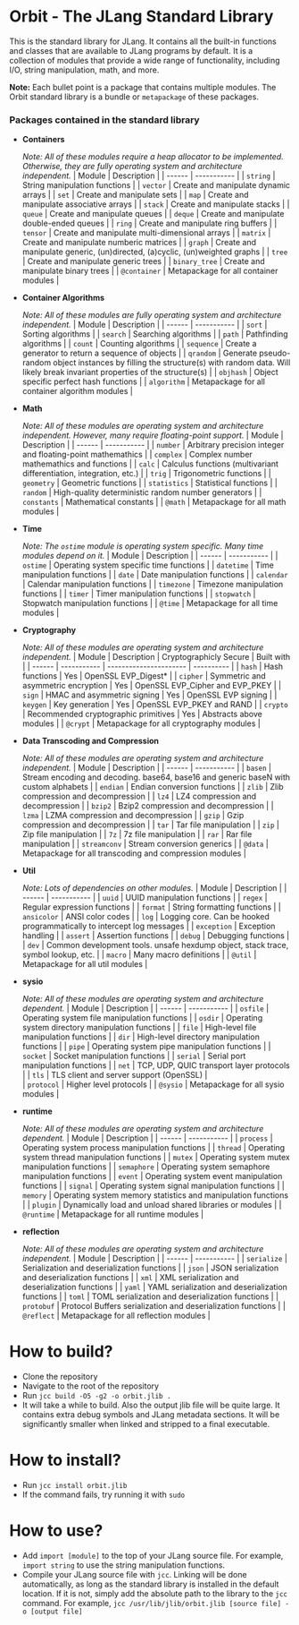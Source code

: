# Orbit - The JLang Standard Library

This is the standard library for JLang. It contains all the built-in functions and classes that are available to JLang programs by default. It is a collection of modules that provide a wide range of functionality, including I/O, string manipulation, math, and more.

**Note:** Each bullet point is a package that contains multiple modules. The Orbit standard library is a bundle or `metapackage` of these packages.

### Packages contained in the standard library
- **Containers**

    *Note: All of these modules require a heap allocator to be implemented. Otherwise, they are fully operating system and architecture independent.*
    | Module | Description |
    | ------ | ----------- |
    | `string` | String manipulation functions |
    | `vector` | Create and manipulate dynamic arrays |
    | `set` | Create and manipulate sets |
    | `map` | Create and manipulate associative arrays |
    | `stack` | Create and manipulate stacks |
    | `queue` | Create and manipulate queues |
    | `deque` | Create and manipulate double-ended queues |
    | `ring` | Create and manipulate ring buffers |
    | `tensor` | Create and manipulate multi-dimensional arrays |
    | `matrix` | Create and manipulate numberic matrices |
    | `graph` | Create and manipulate generic, (un)directed, (a)cyclic, (un)weighted graphs |
    | `tree` | Create and manipulate generic trees |
    | `binary_tree` | Create and manipulate binary trees |
    | `@container` | Metapackage for all container modules |

- **Container Algorithms**

    *Note: All of these modules are fully operating system and architecture independent.*
    | Module | Description |
    | ------ | ----------- |
    | `sort` | Sorting algorithms |
    | `search` | Searching algorithms |
    | `path` | Pathfinding algorithms |
    | `count` | Counting algorithms |
    | `sequence` | Create a generator to return a sequence of objects |
    | `qrandom` | Generate pseudo-random object instances by filling the structure(s) with random data. Will likely break invariant properties of the structure(s) |
    | `objhash` | Object specific perfect hash functions |
    | `algorithm` | Metapackage for all container algorithm modules |

- **Math**

    *Note: All of these modules are operating system and architecture independent. However, many require floating-point support.*
    | Module | Description |
    | ------ | ----------- |
    | `number` | Arbitrary precision integer and floating-point mathemathics |
    | `complex` | Complex number mathemathics and functions |
    | `calc` | Calculus functions (multivariant differentiation, integration, etc.) |
    | `trig` | Trigonometric functions |
    | `geometry` | Geometric functions |
    | `statistics` | Statistical functions |
    | `random` | High-quality deterministic random number generators |
    | `constants` | Mathematical constants |
    | `@math` | Metapackage for all math modules |

- **Time**

    *Note: The `ostime` module is operating system specific. Many time modules depend on it.*
    | Module | Description |
    | ------ | ----------- |
    | `ostime` | Operating system specific time functions |
    | `datetime` | Time manipulation functions |
    | `date` | Date manipulation functions |
    | `calendar` | Calendar manipulation functions |
    | `timezone` | Timezone manipulation functions |
    | `timer` | Timer manipulation functions |
    | `stopwatch` | Stopwatch manipulation functions |
    | `@time` | Metapackage for all time modules |

- **Cryptography**

    *Note: All of these modules are operating system and architecture independent.*
    | Module | Description | Cryptographicly Secure | Built with |
    | ------ | ----------- | ---------------------- | ---------- |
    | `hash` | Hash functions | Yes | OpenSSL EVP_Digest* |
    | `cipher` | Symmetric and asymmetric encryption | Yes | OpenSSL EVP_Cipher and EVP_PKEY |
    | `sign` | HMAC and asymmetric signing | Yes | OpenSSL EVP signing |
    | `keygen` | Key generation | Yes | OpenSSL EVP_PKEY and RAND |
    | `crypto` | Recommended cryptographic primitives | Yes | Abstracts above modules |
    | `@crypt` | Metapackage for all cryptography modules |

- **Data Transcoding and Compression**

    *Note: All of these modules are operating system and architecture independent.*
    | Module | Description |
    | ------ | ----------- |
    | `basen` | Stream encoding and decoding. base64, base16 and generic baseN with custom alphabets |
    | `endian` | Endian conversion functions |
    | `zlib` | Zlib compression and decompression |
    | `lz4` | LZ4 compression and decompression |
    | `bzip2` | Bzip2 compression and decompression |
    | `lzma` | LZMA compression and decompression |
    | `gzip` | Gzip compression and decompression |
    | `tar` | Tar file manipulation |
    | `zip` | Zip file manipulation |
    | `7z` | 7z file manipulation |
    | `rar` | Rar file manipulation |
    | `streamconv` | Stream conversion generics |
    | `@data` | Metapackage for all transcoding and compression modules |

- **Util**

    *Note: Lots of dependencies on other modules.*
    | Module | Description |
    | ------ | ----------- |
    | `uuid` | UUID manipulation functions |
    | `regex` | Regular expression functions |
    | `format` | String formatting functions |
    | `ansicolor` | ANSI color codes |
    | `log` | Logging core. Can be hooked programmatically to intercept log messages |
    | `exception` | Exception handling |
    | `assert` | Assertion functions |
    | `debug` | Debugging functions |
    | `dev` | Common development tools. unsafe hexdump object, stack trace, symbol lookup, etc. |
    | `macro` | Many macro definitions |
    | `@util` | Metapackage for all util modules |

- **sysio**

    *Note: All of these modules are operating system and architecture dependent.*
    | Module | Description |
    | ------ | ----------- |
    | `osfile` | Operating system file manipulation functions |
    | `osdir` | Operating system directory manipulation functions |
    | `file` | High-level file manipulation functions |
    | `dir` | High-level directory manipulation functions |
    | `pipe` | Operating system pipe manipulation functions |
    | `socket` | Socket manipulation functions |
    | `serial` | Serial port manipulation functions |
    | `net` | TCP, UDP, QUIC transport layer protocols |
    | `tls` | TLS client and server support (OpenSSL) |   
    | `protocol` | Higher level protocols |
    | `@sysio` | Metapackage for all sysio modules |

- **runtime**

    *Note: All of these modules are operating system and architecture dependent.*
    | Module | Description |
    | ------ | ----------- |
    | `process` | Operating system process manipulation functions |
    | `thread` | Operating system thread manipulation functions |
    | `mutex` | Operating system mutex manipulation functions |
    | `semaphore` | Operating system semaphore manipulation functions |
    | `event` | Operating system event manipulation functions |
    | `signal` | Operating system signal manipulation functions |
    | `memory` | Operating system memory statistics and manipulation functions |
    | `plugin` | Dynamically load and unload shared libraries or modules |
    | `@runtime` | Metapackage for all runtime modules |

- **reflection**

    *Note: All of these modules are operating system and architecture independent.*
    | Module | Description |
    | ------ | ----------- |
    | `serialize` | Serialization and deserialization functions |
    | `json` | JSON serialization and deserialization functions |
    | `xml` | XML serialization and deserialization functions |
    | `yaml` | YAML serialization and deserialization functions |
    | `toml` | TOML serialization and deserialization functions |
    | `protobuf` | Protocol Buffers serialization and deserialization functions |
    | `@reflect` | Metapackage for all reflection modules |


# How to build?
- Clone the repository
- Navigate to the root of the repository
- Run `jcc build -O5 -g2 -o orbit.jlib .`
- It will take a while to build. Also the output jlib file will be quite large. It contains extra debug symbols and JLang metadata sections. It will be significantly smaller when linked and stripped to a final executable.

# How to install?
- Run `jcc install orbit.jlib`
- If the command fails, try running it with `sudo`

# How to use?
- Add `import [module]` to the top of your JLang source file. For example, `import string` to use the string manipulation functions.
- Compile your JLang source file with `jcc`. Linking will be done automatically, as long as the standard library is installed in the default location. If it is not, simply add the absolute path to the library to the `jcc` command. For example, `jcc /usr/lib/jlib/orbit.jlib [source file] -o [output file]`

